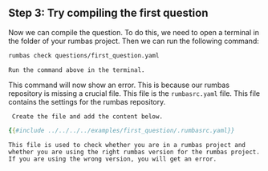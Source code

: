 ## Step 3: Try compiling the first question

Now we can compile the question. To do this, we need to open a terminal in the folder of your rumbas project. Then we can run the following command:

```bash
rumbas check questions/first_question.yaml
```

```admonish question title="Task"
Run the command above in the terminal.
```


This command will now show an error. This is because our rumbas repository is missing a crucial file. This file is the `rumbasrc.yaml` file. This file contains the settings for the rumbas repository.

```admonish question title="Task"
 Create the file and add the content below.
```

```yaml
{{#include ../../../../examples/first_question/.rumbasrc.yaml}}
```

```admonish info
This file is used to check whether you are in a rumbas project and whether you are using the right rumbas version for the rumbas project. If you are using the wrong version, you will get an error. 
```